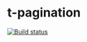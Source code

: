 # t-pagination

[![Build status](https://travis-ci.org/atomelements/t-pagination.svg?branch=master)](https://travis-ci.org/atomelements/t-pagination)
